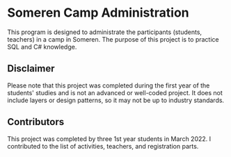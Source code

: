 # Someren Camp Administration
This program is designed to administrate the participants (students, teachers) in a camp in Someren. The purpose of this project is to practice SQL and C# knowledge.

## Disclaimer
Please note that this project was completed during the first year of the students' studies and is not an advanced or well-coded project. It does not include layers or design patterns, so it may not be up to industry standards.

## Contributors
This project was completed by three 1st year students in March 2022. I contributed to the list of activities, teachers, and registration parts.
